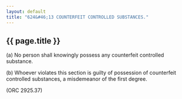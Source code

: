 ```yaml
---
layout: default 
title: "624&#46;13 COUNTERFEIT CONTROLLED SUBSTANCES."
---
```


{{ page.title }}
----------------

​(a) No person shall knowingly possess any counterfeit controlled
substance.

​(b) Whoever violates this section is guilty of possession of
counterfeit controlled substances, a misdemeanor of the first degree.

(ORC 2925.37)
